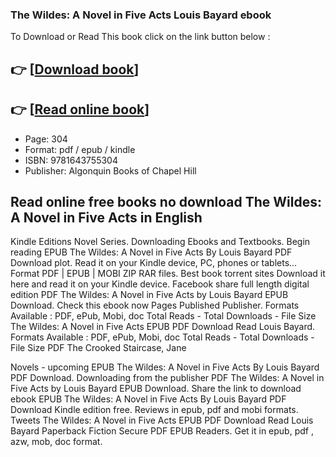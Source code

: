 ### The Wildes: A Novel in Five Acts Louis Bayard ebook

To Download or Read This book click on the link button below :

## 👉  [**[Download book](http://get-pdfs.com/download.php?group=book&from=github.com&id=717215&lnk=1063 "Download book")**]

## 👉  [**[Read online book](http://get-pdfs.com/download.php?group=book&from=github.com&id=717215&lnk=1063 "Read online book")**]


* Page: 304
* Format: pdf / epub / kindle
* ISBN: 9781643755304
* Publisher: Algonquin Books of Chapel Hill



## Read online free books no download The Wildes: A Novel in Five Acts in English


Kindle Editions Novel Series. Downloading Ebooks and Textbooks. Begin reading EPUB The Wildes: A Novel in Five Acts By Louis Bayard PDF Download plot. Read it on your Kindle device, PC, phones or tablets... Format PDF | EPUB | MOBI ZIP RAR files. Best book torrent sites Download it here and read it on your Kindle device. Facebook share full length digital edition PDF The Wildes: A Novel in Five Acts by Louis Bayard EPUB Download. Check this ebook now Pages Published Publisher. Formats Available : PDF, ePub, Mobi, doc Total Reads - Total Downloads - File Size The Wildes: A Novel in Five Acts EPUB PDF Download Read Louis Bayard. Formats Available : PDF, ePub, Mobi, doc Total Reads - Total Downloads - File Size PDF The Crooked Staircase, Jane

Novels - upcoming EPUB The Wildes: A Novel in Five Acts By Louis Bayard PDF Download. Downloading from the publisher PDF The Wildes: A Novel in Five Acts by Louis Bayard EPUB Download. Share the link to download ebook EPUB The Wildes: A Novel in Five Acts By Louis Bayard PDF Download Kindle edition free. Reviews in epub, pdf and mobi formats. Tweets The Wildes: A Novel in Five Acts EPUB PDF Download Read Louis Bayard Paperback Fiction Secure PDF EPUB Readers. Get it in epub, pdf , azw, mob, doc format.





